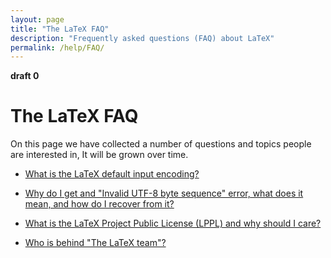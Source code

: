 ```yaml
---
layout: page
title: "The LaTeX FAQ"
description: "Frequently asked questions (FAQ) about LaTeX"
permalink: /help/FAQ/
---
```


**draft 0**


# The LaTeX FAQ

On this page we have collected a number of questions and topics people
are interested in, It will be grown over time.


 - [What is the LaTeX default input
   encoding?]({{site.baseurl}}/help/FAQ/default-inputencoding/)

 - [Why do I get and "Invalid UTF-8 byte sequence" error, what does it mean, and how do I recover from
   it?]({{site.baseurl}}/help/FAQ/utf8-inputenc/)

 - [What is the LaTeX Project Public License (LPPL) and why should I
   care?]({{site.baseurl}}/lppl/)

 - [Who is behind "The LaTeX team"?]({{site.baseurl}}/about/team/)



